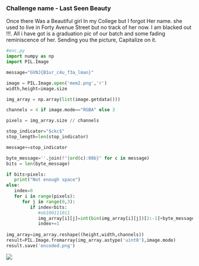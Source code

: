### Challenge name - Last Seen Beauty

Once there Was a Beautiful girl In my College but I forgot Her name. she used to live in Forty Avenue Street but no track of her now. I am blacked out !!!. All i have got is a graduation pic of our batch and some fading reminiscence of her. Sending you the picture, Capitalize on it.

```py
#enc.py
import numpy as np
import PIL.Image

message="GVNJ{B1ur_c4u_f3a_lman}"

image = PIL.Image.open('mem2.png','r')
width,height=image.size

img_array = np.array(list(image.getdata()))

channels = 4 if image.mode=="RGBA" else 3

pixels = img_array.size // channels

stop_indicator="$ckc$"
stop_length=len(stop_indicator)

message+=stop_indicator

byte_message=''.join(f"{ord(c):08b}" for c in message)
bits = len(byte_message)

if bits>pixels:
   print("Not enough space")
else:
   index=0
   for i in range(pixels):
      for j in range(0,3):
         if index<bits:
            #ob100111011
            img_array[i][j]=int(bin(img_array[i][j])[2:-1]+byte_message[index],2)
            index+=1
   
img_array=img_array.reshape((height,width,channels))
result=PIL.Image.fromarray(img_array.astype('uint8'),image.mode)
result.save('encoded.png')  
```
<p>
  <img src="https://github.com/ckc1404/GrepCTF/blob/main/Forensics/Grad/encoded.png",width="50%",height="50%">
</p>

